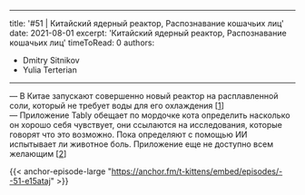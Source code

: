 
---
title: '#51 | Китайский ядерный реактор, Распознавание кошачьих лиц'
date: 2021-08-01
excerpt: 'Китайский ядерный реактор, Распознавание кошачьих лиц'
timeToRead: 0
authors:
  - Dmitry Sitnikov
  - Yulia Terterian
---

— В Китае запускают совершенно новый реактор на расплавленной соли, который не требует воды для его охлаждения [[1](https://www.livescience.com/china-creates-new-thorium-reactor.html)]<br/>
— Приложение Tably обещает по мордочке кота определить насколько он хорошо себя чувствует, они ссылаются на исследования, которые говорят что это возможно. Пока определяют с помощью ИИ испытывает ли животное боль. Приложение еще не доступно всем желающим [[2](https://esquire.ru/articles/278323-kanadskie-razrabotchiki-vypustili-prilozhenie-kotoroe-po-foto-opredelyaet-sostoyanie-zdorovya-koshek/)]

{{< anchor-episode-large "https://anchor.fm/t-kittens/embed/episodes/--51-e15ataj" >}}
